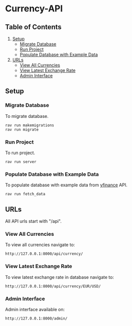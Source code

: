 # Currency-API

## Table of Contents
1. [Setup](#setup)
   - [Migrate Database](#migrate-database)
   - [Run Project](#run-project)
   - [Populate Database with Example Data](#populate-database-with-example-data)
2. [URLs](#urls)
   - [View All Currencies](#view-all-currencies)
   - [View Latest Exchange Rate](#view-latest-exchange-rate)
   - [Admin Interface](#admin-interface)

## Setup
### Migrate Database
To migrate database.
```
rav run makemigrations
rav run migrate
```

### Run Project
To run project.
```
rav run server
```

### Populate Database with Example Data
To populate database with example data from [yfinance](https://github.com/ranaroussi/yfinance) API.
```
rav run fetch_data
```

## URLs
All API urls start with "/api".
### View All Currencies
To view all currencies navigate to:
```
http://127.0.0.1:8000/api/currency/
```
### View Latest Exchange Rate
To view latest exchange rate in database navigate to:
```
http://127.0.0.1:8000/api/currency/EUR/USD/
```
### Admin Interface
Admin interface available on:
```
http://127.0.0.1:8000/admin/
```
